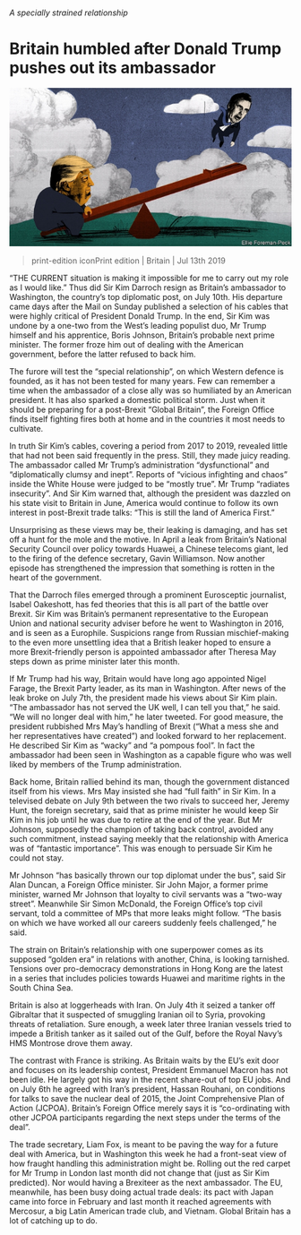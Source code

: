 ###### A specially strained relationship

# Britain humbled after Donald Trump pushes out its ambassador 

![image](images/20190713_BRD001_0.jpg) 

> print-edition iconPrint edition | Britain | Jul 13th 2019 

“THE CURRENT situation is making it impossible for me to carry out my role as I would like.” Thus did Sir Kim Darroch resign as Britain’s ambassador to Washington, the country’s top diplomatic post, on July 10th. His departure came days after the Mail on Sunday published a selection of his cables that were highly critical of President Donald Trump. In the end, Sir Kim was undone by a one-two from the West’s leading populist duo, Mr Trump himself and his apprentice, Boris Johnson, Britain’s probable next prime minister. The former froze him out of dealing with the American government, before the latter refused to back him. 

The furore will test the “special relationship”, on which Western defence is founded, as it has not been tested for many years. Few can remember a time when the ambassador of a close ally was so humiliated by an American president. It has also sparked a domestic political storm. Just when it should be preparing for a post-Brexit “Global Britain”, the Foreign Office finds itself fighting fires both at home and in the countries it most needs to cultivate. 

In truth Sir Kim’s cables, covering a period from 2017 to 2019, revealed little that had not been said frequently in the press. Still, they made juicy reading. The ambassador called Mr Trump’s administration “dysfunctional” and “diplomatically clumsy and inept”. Reports of “vicious infighting and chaos” inside the White House were judged to be “mostly true”. Mr Trump “radiates insecurity”. And Sir Kim warned that, although the president was dazzled on his state visit to Britain in June, America would continue to follow its own interest in post-Brexit trade talks: “This is still the land of America First.” 

Unsurprising as these views may be, their leaking is damaging, and has set off a hunt for the mole and the motive. In April a leak from Britain’s National Security Council over policy towards Huawei, a Chinese telecoms giant, led to the firing of the defence secretary, Gavin Williamson. Now another episode has strengthened the impression that something is rotten in the heart of the government. 

That the Darroch files emerged through a prominent Eurosceptic journalist, Isabel Oakeshott, has fed theories that this is all part of the battle over Brexit. Sir Kim was Britain’s permanent representative to the European Union and national security adviser before he went to Washington in 2016, and is seen as a Europhile. Suspicions range from Russian mischief-making to the even more unsettling idea that a British leaker hoped to ensure a more Brexit-friendly person is appointed ambassador after Theresa May steps down as prime minister later this month. 

If Mr Trump had his way, Britain would have long ago appointed Nigel Farage, the Brexit Party leader, as its man in Washington. After news of the leak broke on July 7th, the president made his views about Sir Kim plain. “The ambassador has not served the UK well, I can tell you that,” he said. “We will no longer deal with him,” he later tweeted. For good measure, the president rubbished Mrs May’s handling of Brexit (“What a mess she and her representatives have created”) and looked forward to her replacement. He described Sir Kim as “wacky” and “a pompous fool”. In fact the ambassador had been seen in Washington as a capable figure who was well liked by members of the Trump administration. 

Back home, Britain rallied behind its man, though the government distanced itself from his views. Mrs May insisted she had “full faith” in Sir Kim. In a televised debate on July 9th between the two rivals to succeed her, Jeremy Hunt, the foreign secretary, said that as prime minister he would keep Sir Kim in his job until he was due to retire at the end of the year. But Mr Johnson, supposedly the champion of taking back control, avoided any such commitment, instead saying meekly that the relationship with America was of “fantastic importance”. This was enough to persuade Sir Kim he could not stay. 

Mr Johnson “has basically thrown our top diplomat under the bus”, said Sir Alan Duncan, a Foreign Office minister. Sir John Major, a former prime minister, warned Mr Johnson that loyalty to civil servants was a “two-way street”. Meanwhile Sir Simon McDonald, the Foreign Office’s top civil servant, told a committee of MPs that more leaks might follow. “The basis on which we have worked all our careers suddenly feels challenged,” he said. 

The strain on Britain’s relationship with one superpower comes as its supposed “golden era” in relations with another, China, is looking tarnished. Tensions over pro-democracy demonstrations in Hong Kong are the latest in a series that includes policies towards Huawei and maritime rights in the South China Sea. 

Britain is also at loggerheads with Iran. On July 4th it seized a tanker off Gibraltar that it suspected of smuggling Iranian oil to Syria, provoking threats of retaliation. Sure enough, a week later three Iranian vessels tried to impede a British tanker as it sailed out of the Gulf, before the Royal Navy’s HMS Montrose drove them away. 

The contrast with France is striking. As Britain waits by the EU’s exit door and focuses on its leadership contest, President Emmanuel Macron has not been idle. He largely got his way in the recent share-out of top EU jobs. And on July 6th he agreed with Iran’s president, Hassan Rouhani, on conditions for talks to save the nuclear deal of 2015, the Joint Comprehensive Plan of Action (JCPOA). Britain’s Foreign Office merely says it is “co-ordinating with other JCPOA participants regarding the next steps under the terms of the deal”. 

The trade secretary, Liam Fox, is meant to be paving the way for a future deal with America, but in Washington this week he had a front-seat view of how fraught handling this administration might be. Rolling out the red carpet for Mr Trump in London last month did not change that (just as Sir Kim predicted). Nor would having a Brexiteer as the next ambassador. The EU, meanwhile, has been busy doing actual trade deals: its pact with Japan came into force in February and last month it reached agreements with Mercosur, a big Latin American trade club, and Vietnam. Global Britain has a lot of catching up to do. 


